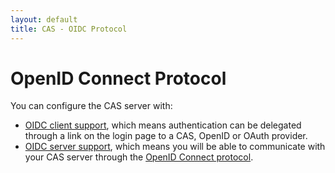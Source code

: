 ```yaml
---
layout: default
title: CAS - OIDC Protocol
---
```


# OpenID Connect Protocol
You can configure the CAS server with:

* [OIDC client support](../integration/Delegate-Authentication.html), which means authentication can be delegated through a link on the 
login page to a CAS, OpenID or OAuth provider. 
* [OIDC server support](../installation/OIDC-Authentication.html), which means you will be able to communicate with your CAS server 
through the [OpenID Connect protocol](http://openid.net/connect/).
